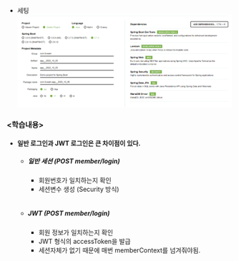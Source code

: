 * 세팅
![img.png](img.png)

### <학습내용>
* #### 일반 로그인과 JWT 로그인은 큰 차이점이 있다.
    - ##### 일반 세션 (POST member/login)
      - 회원번호가 일치하는지 확인
      - 세션변수 생성 (Security 방식)
      
      <br>
      
    - ##### JWT (POST member/login)
      - 회원 정보가 일치하는지 확인
      - JWT 형식의 accessToken을 발급
      - 세션자체가 없기 때문에 매번 memberContext를 넘겨줘야됨.